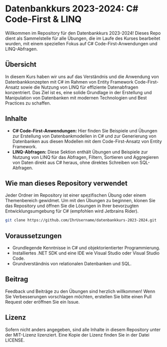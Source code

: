 # Datenbankkurs 2023-2024: C# Code-First & LINQ

Willkommen im Repository für den Datenbankkurs 2023-2024! Dieses Repo dient als Sammelstelle für alle Übungen, die im Laufe des Kurses bearbeitet wurden, mit einem speziellen Fokus auf C# Code-First-Anwendungen und LINQ-Abfragen.

## Übersicht

In diesem Kurs haben wir uns auf das Verständnis und die Anwendung von Datenbankkonzepten mit C# im Rahmen von Entity Framework Code-First-Ansatz sowie die Nutzung von LINQ für effiziente Datenabfragen konzentriert. Das Ziel ist es, eine solide Grundlage in der Erstellung und Manipulation von Datenbanken mit modernen Technologien und Best Practices zu schaffen.

## Inhalte

- **C# Code-First-Anwendungen:** Hier finden Sie Beispiele und Übungen zur Erstellung von Datenbankmodellen in C# und zur Generierung von Datenbanken aus diesen Modellen mit dem Code-First-Ansatz von Entity Framework.
- **LINQ-Abfragen:** Diese Sektion enthält Übungen und Beispiele zur Nutzung von LINQ für das Abfragen, Filtern, Sortieren und Aggregieren von Daten direkt aus C# heraus, ohne direktes Schreiben von SQL-Abfragen.

## Wie man dieses Repository verwendet

Jeder Ordner im Repository ist einer spezifischen Übung oder einem Themenbereich gewidmet. 
Um mit den Übungen zu beginnen, klonen Sie das Repository und öffnen Sie die Lösungen in Ihrer bevorzugten Entwicklungsumgebung für C# (empfohlen wird Jetbrains Rider).

```bash
git clone https://github.com/IhrUsername/datenbankkurs-2023-2024.git
```

## Voraussetzungen

- Grundlegende Kenntnisse in C# und objektorientierter Programmierung.
- Installiertes .NET SDK und eine IDE wie Visual Studio oder Visual Studio Code.
- Grundverständnis von relationalen Datenbanken und SQL.

## Beitrag

Feedback und Beiträge zu den Übungen sind herzlich willkommen! Wenn Sie Verbesserungen vorschlagen möchten, erstellen Sie bitte einen Pull Request oder eröffnen Sie ein Issue.

## Lizenz

Sofern nicht anders angegeben, sind alle Inhalte in diesem Repository unter der MIT-Lizenz lizenziert. Eine Kopie der Lizenz finden Sie in der Datei LICENSE.

